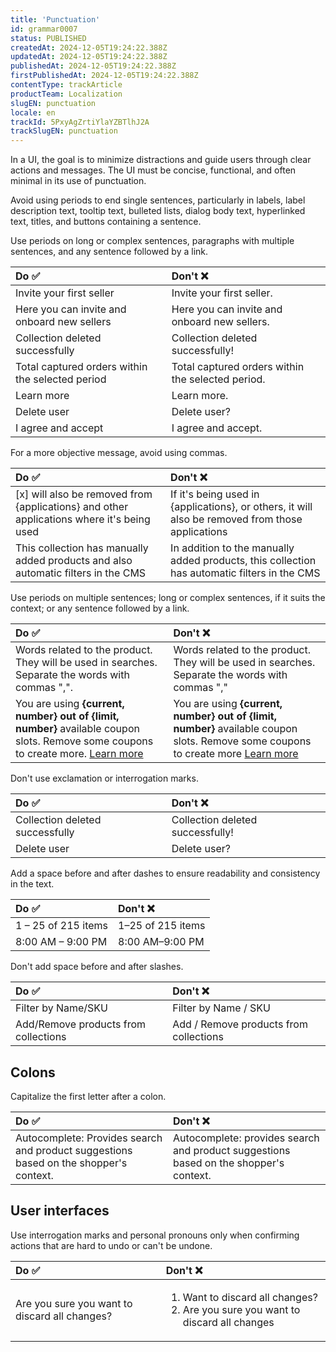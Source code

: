 ```yaml
---
title: 'Punctuation'
id: grammar0007
status: PUBLISHED
createdAt: 2024-12-05T19:24:22.388Z
updatedAt: 2024-12-05T19:24:22.388Z
publishedAt: 2024-12-05T19:24:22.388Z
firstPublishedAt: 2024-12-05T19:24:22.388Z
contentType: trackArticle
productTeam: Localization
slugEN: punctuation
locale: en
trackId: 5PxyAgZrtiYlaYZBTlhJ2A
trackSlugEN: punctuation
---
```


In a UI, the goal is to minimize distractions and guide users through clear actions and messages. The UI must be concise, functional, and often minimal in its use of punctuation.

Avoid using periods to end single sentences, particularly in labels, label description text, tooltip text, bulleted lists, dialog body text, hyperlinked text, titles, and buttons containing a sentence.

Use periods on long or complex sentences, paragraphs with multiple sentences, and any sentence followed by a link.

| Do ✅ | Don't ❌ |
| :---- | :---- |
| Invite your first seller | Invite your first seller. |
| Here you can invite and onboard new sellers | Here you can invite and onboard new sellers. |
| Collection deleted successfully | Collection deleted successfully! |
| Total captured orders within the selected period | Total captured orders within the selected period. |
| Learn more | Learn more. |
| Delete user | Delete user? |
| I agree and accept | I agree and accept. |

For a more objective message, avoid using commas.

| Do ✅ | Don't ❌ |
| :---- | :---- |
| [x] will also be removed from {applications} and other applications where it's being used | If it's being used in {applications}, or others, it will also be removed from those applications |
| This collection has manually added products and also automatic filters in the CMS | In addition to the manually added products, this collection has automatic filters in the CMS |

Use periods on multiple sentences; long or complex sentences, if it suits the context; or any sentence followed by a link.

| Do ✅ | Don't ❌ |
| :---- | :---- |
|  Words related to the product. They will be used in searches. Separate the words with commas ",". | Words related to the product. They will be used in searches. Separate the words with commas "," |
| You are using <b>{current, number} out of {limit, number}</b> available coupon slots. Remove some coupons to create more. <u>Learn more</u> | You are using <b>{current, number} out of {limit, number}</b> available coupon slots. Remove some coupons to create more <u>Learn more</u> |

Don't use exclamation or interrogation marks.

| Do ✅ | Don't ❌ |
| :---- | :---- |
| Collection deleted successfully | Collection deleted successfully! |
| Delete user | Delete user? |

Add a space before and after dashes to ensure readability and consistency in the text.

| Do ✅ | Don't ❌ |
| :---- | :---- |
| 1 – 25 of 215 items | 1–25 of 215 items |
| 8:00 AM – 9:00 PM | 8:00 AM–9:00 PM |

Don't add space before and after slashes.

| Do ✅ | Don't ❌ |
| :---- | :---- |
| Filter by Name/SKU | Filter by Name / SKU |
| Add/Remove products from collections | Add / Remove products from collections |

## Colons

Capitalize the first letter after a colon.

| Do ✅ | Don't ❌ |
| :---- | :---- |
| Autocomplete: Provides search and product suggestions based on the shopper's context.| Autocomplete: provides search and product suggestions based on the shopper's context. |

## User interfaces

Use interrogation marks and personal pronouns only when confirming actions that are hard to undo or can't be undone.

| Do ✅ | Don't ❌ |
| :---- | :---- |
| Are you sure you want to discard all changes? | <ol><li>Want to discard all changes?</li><li>Are you sure you want to discard all changes</li></ol> |

